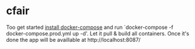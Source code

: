 # cfair

Too get started [install docker-compose](http://docs.docker.com/compose/install/) and run `docker-compose -f docker-compose.prod.yml up -d'. Let it pull & build all containers. Once it's done the app will be availlable at http://localhost:8087/
